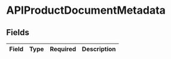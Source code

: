 # APIProductDocumentMetadata


## Fields

| Field       | Type        | Required    | Description |
| ----------- | ----------- | ----------- | ----------- |